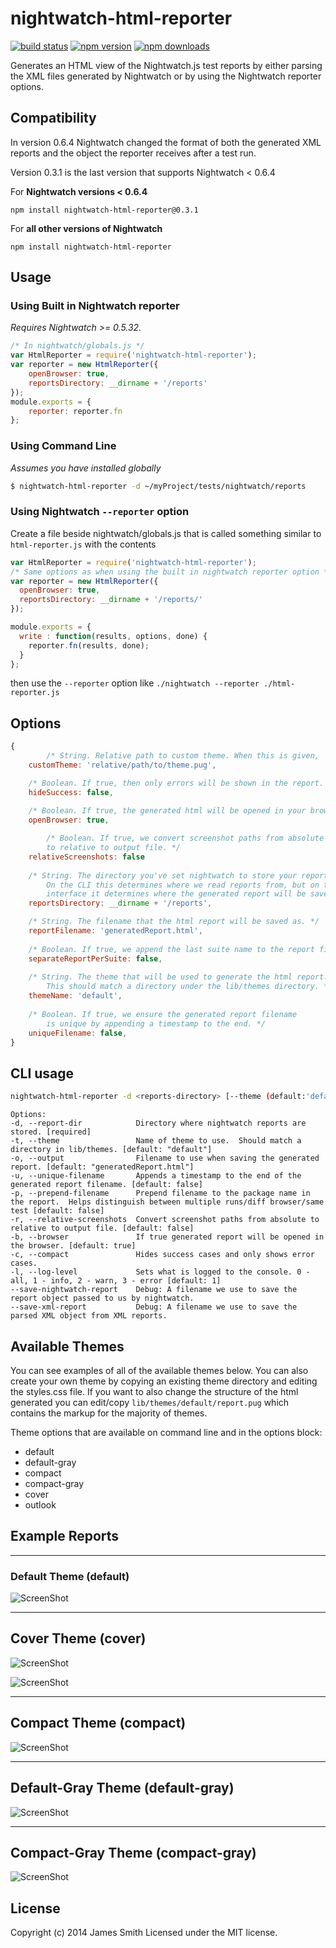 # nightwatch-html-reporter

[![build status](https://img.shields.io/travis/jls/nightwatch-html-reporter/master.svg?style=flat-square)](https://travis-ci.org/jls/nightwatch-html-reporter)
[![npm version](https://img.shields.io/npm/v/nightwatch-html-reporter.svg?style=flat-square)](https://www.npmjs.com/package/nightwatch-html-reporter)
[![npm downloads](https://img.shields.io/npm/dm/nightwatch-html-reporter.svg?style=flat-square)](https://www.npmjs.com/package/nightwatch-html-reporter)

Generates an HTML view of the Nightwatch.js test reports by either parsing the
XML files generated by Nightwatch or by using the Nightwatch reporter options.

## Compatibility

In version 0.6.4 Nightwatch changed the format of both the generated XML
reports and the object the reporter receives after a test run.

Version 0.3.1 is the last version that supports Nightwatch < 0.6.4


For **Nightwatch versions < 0.6.4**
```
npm install nightwatch-html-reporter@0.3.1
```

For **all other versions of Nightwatch**
```
npm install nightwatch-html-reporter
```

## Usage


### Using Built in Nightwatch reporter
_Requires Nightwatch >= 0.5.32._

```javascript
/* In nightwatch/globals.js */
var HtmlReporter = require('nightwatch-html-reporter');
var reporter = new HtmlReporter({
	openBrowser: true,
	reportsDirectory: __dirname + '/reports'
});
module.exports = {
	reporter: reporter.fn
};
```

### Using Command Line
_Assumes you have installed globally_
```bash
$ nightwatch-html-reporter -d ~/myProject/tests/nightwatch/reports
```

### Using Nightwatch `--reporter` option

Create a file beside nightwatch/globals.js that is called something similar to `html-reporter.js` with the contents
```javascript
var HtmlReporter = require('nightwatch-html-reporter');
/* Same options as when using the built in nightwatch reporter option */
var reporter = new HtmlReporter({
  openBrowser: true,
  reportsDirectory: __dirname + '/reports/'
});

module.exports = {
  write : function(results, options, done) {
    reporter.fn(results, done);
  }
};
```

then use the `--reporter` option like `./nightwatch --reporter ./html-reporter.js`

## Options

```javascript
{
        /* String. Relative path to custom theme. When this is given, `themeName` will be ignored. */
	customTheme: 'relative/path/to/theme.pug',

	/* Boolean. If true, then only errors will be shown in the report. */
	hideSuccess: false,
	
	/* Boolean. If true, the generated html will be opened in your browser after the test run. */
	openBrowser: true,

        /* Boolean. If true, we convert screenshot paths from absolute paths 
		to relative to output file. */
	relativeScreenshots: false
	
	/* String. The directory you've set nightwatch to store your reports.
		On the CLI this determines where we read reports from, but on this
		interface it determines where the generated report will be saved. */
	reportsDirectory: __dirname + '/reports',

	/* String. The filename that the html report will be saved as. */
	reportFilename: 'generatedReport.html',
	
	/* Boolean. If true, we append the last suite name to the report filename. */
	separateReportPerSuite: false,	
	
	/* String. The theme that will be used to generate the html report.
		This should match a directory under the lib/themes directory. */
	themeName: 'default',
	
	/* Boolean. If true, we ensure the generated report filename
		is unique by appending a timestamp to the end. */
	uniqueFilename: false,
}
```

## CLI usage

```bash
nightwatch-html-reporter -d <reports-directory> [--theme (default:'default')] [--output (default:generatedReport.html)]
```

```
Options:
-d, --report-dir            Directory where nightwatch reports are stored. [required]
-t, --theme                 Name of theme to use.  Should match a directory in lib/themes. [default: "default"]
-o, --output                Filename to use when saving the generated report. [default: "generatedReport.html"]
-u, --unique-filename       Appends a timestamp to the end of the generated report filename. [default: false]
-p, --prepend-filename      Prepend filename to the package name in the report.  Helps distinguish between multiple runs/diff browser/same test [default: false]
-r, --relative-screenshots  Convert screenshot paths from absolute to relative to output file. [default: false]
-b, --browser               If true generated report will be opened in the browser. [default: true]
-c, --compact               Hides success cases and only shows error cases.
-l, --log-level             Sets what is logged to the console. 0 - all, 1 - info, 2 - warn, 3 - error [default: 1]
--save-nightwatch-report    Debug: A filename we use to save the report object passed to us by nightwatch.
--save-xml-report           Debug: A filename we use to save the parsed XML object from XML reports.
```

## Available Themes

You can see examples of all of the available themes below.  You can also create your own theme by copying an existing
theme directory and editing the styles.css file.  If you want to also change the structure of the html generated
you can edit/copy `lib/themes/default/report.pug` which contains the markup for the majority of themes.

Theme options that are available on command line and in the options block:
* default
* default-gray
* compact
* compact-gray
* cover
* outlook


## Example Reports

---
### Default Theme (default)

![ScreenShot](https://raw.githubusercontent.com/jls/nightwatch-html-reporter/screenshots/screenshots/default.png)

---
## Cover Theme (cover)

![ScreenShot](https://raw.githubusercontent.com/jls/nightwatch-html-reporter/screenshots/screenshots/cover_success.png)

![ScreenShot](https://raw.githubusercontent.com/jls/nightwatch-html-reporter/screenshots/screenshots/cover_failure.png)

---
## Compact Theme (compact)

![ScreenShot](https://raw.githubusercontent.com/jls/nightwatch-html-reporter/screenshots/screenshots/compact.png)

---
## Default-Gray Theme (default-gray)

![ScreenShot](https://raw.githubusercontent.com/jls/nightwatch-html-reporter/screenshots/screenshots/default-gray.png)

---
## Compact-Gray Theme (compact-gray)

![ScreenShot](https://raw.githubusercontent.com/jls/nightwatch-html-reporter/screenshots/screenshots/compact-gray.png)


## License
Copyright (c) 2014 James Smith
Licensed under the MIT license.
